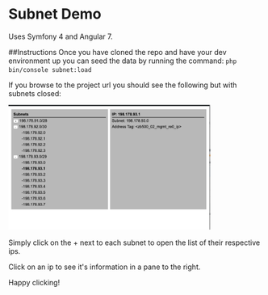Subnet Demo
==============================

Uses Symfony 4 and Angular 7.

##Instructions
Once you have cloned the repo and have your dev environment up you can seed the data by running the command: `php bin/console subnet:load`

If you browse to the project url you should see the following but with subnets closed:

<img src="subnet_demo.png" style="width: 400px;" width=400 />

Simply click on the + next to each subnet to open the list of their respective ips.

Click on an ip to see it's information in a pane to the right.

Happy clicking!